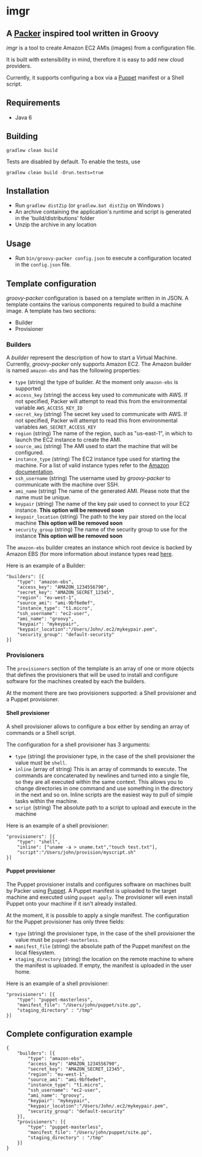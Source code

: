 # imgr 

## A [Packer](http://www.packer.io/) inspired tool written in Groovy

_imgr_ is a tool to create Amazon EC2 AMIs (images) from a configuration file.

It is built with extensibility in mind, therefore it is easy to add new cloud providers.

Currently, it supports configuring a box via a [Puppet](http://projects.puppetlabs.com/) manifest or a Shell script.

## Requirements

- Java 6

## Building

`gradlew clean build`

Tests are disabled by default. To enable the tests, use

`gradlew clean build -Drun.tests=true`

## Installation

- Run `gradlew distZip` (or `gradlew.bat distZip` on Windows )
- An archive containing the application's runtime and script is generated in the 'build/distributions' folder
- Unzip the archive in any location

## Usage

- Run `bin/groovy-packer config.json` to execute a configuration located in the `config.json` file.

## Template configuration

_groovy-packer_ configuration is based on a template written in in JSON. A template contains the various components
required to build a machine image. A template has two sections:

- Builder
- Provisioner

### Builders

A _builder_ represent the description of how to start a Virtual Machine. Currently, _groovy-packer_ only supports Amazon EC2.
The Amazon builder is named `amazon-ebs` and has the following properties:

- `type` (string) the type of builder. At the moment only `amazon-ebs` is supported
- `access_key` (string) the access key used to communicate with AWS. If not specified,
Packer will attempt to read this from the environmental variable `AWS_ACCESS_KEY_ID`
- `secret_key` (string) The secret key used to communicate with AWS.
If not specified, Packer will attempt to read this from environmental variables `AWS_SECRET_ACCESS_KEY`
- `region` (string) The name of the region, such as "us-east-1", in which to launch the EC2 instance to create the AMI.
- `source_ami` (string) The AMI used to start the machine that will be configured.
- `instance_type` (string) The EC2 instance type used for starting the machine. For a list of valid instance types refer to the [Amazon documentation](https://aws.amazon.com/ec2/instance-types/#instance-details).
- `ssh_username` (string) The username used by _groovy-packer_ to communicate with the machine over SSH.
- `ami_name` (string) The name of the generated AMI. Please note that the name must be unique.
- `keypair` (string) The name of the key pair used to connect to your EC2 instance. __This option will be removed soon__
- `keypair_location`  (string) The path to the key pair stored on the local machine __This option will be removed soon__
- `security_group` (string) The name of the security group to use for the instance  __This option will be removed soon__

The `amazon-ebs` builder creates an instance which root device is backed by Amazon EBS (for more information about instance types read [here](http://docs.aws.amazon.com/AWSEC2/latest/UserGuide/ComponentsAMIs.html#storage-for-the-root-device).

Here is an example of a Builder:

	"builders": [{
    	"type": "amazon-ebs",
        "access_key": "AMAZON_1234556790",
        "secret_key": "AMAZON_SECRET_12345",
        "region": "eu-west-1",
        "source_ami": "ami-9bf6e0ef",
        "instance_type": "t1.micro",
        "ssh_username": "ec2-user",
        "ami_name": "groovy",
        "keypair": "mykeypair",
        "keypair_location":"/Users/John/.ec2/mykeypair.pem",
        "security_group": "default-security"
    }]


### Provisioners

The `provisioners` section of the template is an array of one or more objects that defines the provisioners that will be
used to install and configure software for the machines created by each the builders.

At the moment there are two provisioners supported: a Shell provisioner and a Puppet provisioner.

#### Shell provisioner

A shell provisioner allows to configure a box either by sending an array of commands or a Shell script.

The configuration for a shell provisioner has 3 arguments:

- `type` (string) the provisioner type, in the case of the shell provisioner the value must be `shell`.
- `inline` (array of string) This is an array of commands to execute.
The commands are concatenated by newlines and turned into a single file, so they are all executed within the same context.
This allows you to change directories in one command and use something in the directory in the next and so on.
Inline scripts are the easiest way to pull of simple tasks within the machine.
- `script` (string) The absolute path to a script to upload and execute in the machine

Here is an example of a shell provisioner:

    "provisioners": [{
        "type": "shell",
        "inline": ["uname -a > uname.txt","touch test.txt"],
        "script":"/Users/john/provision/myscript.sh"
    }]

#### Puppet provisioner

The Puppet provisioner installs and configures software on machines built by Packer using [Puppet](http://puppetlabs.com/puppet/puppet-open-source). A Puppet manifest is uploaded to the target machine and executed using `puppet apply`. The provisioner will even install Puppet onto your machine if it isn't already installed.

At the moment, it is possible to apply a single manifest. The configuration for the Puppet provisioner has only three fields:

- `type` (string) the provisioner type, in the case of the shell provisioner the value must be `puppet-masterless`.
- `manifest_file` (string) the absolute path of the Puppet manifest on the local filesystem.
- `staging_directory` (string) the location on the remote machine to where the manifest is uploaded. If empty, the manifest is uploaded in the user home.

Here is an example of a shell provisioner:

    "provisioners": [{
        "type": "puppet-masterless",
        "manifest_file": "/Users/john/puppet/site.pp",
        "staging_directory" : "/tmp"
    }]

## Complete configuration example

    {
        "builders": [{
            "type": "amazon-ebs",
            "access_key": "AMAZON_1234556790",
            "secret_key": "AMAZON_SECRET_12345",
            "region": "eu-west-1",
            "source_ami": "ami-9bf6e0ef",
            "instance_type": "t1.micro",
            "ssh_username": "ec2-user",
            "ami_name": "groovy",
            "keypair": "mykeypair",
            "keypair_location":"/Users/John/.ec2/mykeypair.pem",
            "security_group": "default-security"
        }],
        "provisioners": [{
            "type": "puppet-masterless",
            "manifest_file": "/Users/john/puppet/site.pp",
            "staging_directory" : "/tmp"
        }]
    }


